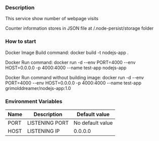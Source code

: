 ### Description

This service show number of webpage visits

Counter information stores in JSON file at /.node-persist/storage folder

### How to start

Docker Image Build command:
docker build -t nodejs-app .

Docker Run command:
docker run -d --env PORT=4000 --env HOST=0.0.0.0 -p 4000:4000 --name test-app  nodejs-app

Docker Run command without building image:
docker run -d --env PORT=4000 --env HOST=0.0.0.0 -p 4000:4000 --name test-app  grimolddreamer/nodejs-app:1.0

### Environment Variables


|Name |  Description | Default value  |
| ------------ | ------------ | ------------ |
| PORT | LISTENING PORT | No default value |
| HOST | LISTENING IP | 0.0.0.0 |

